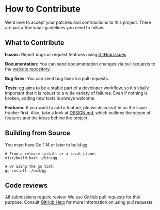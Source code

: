# How to Contribute

We'd love to accept your patches and contributions to this project. There are
just a few small guidelines you need to follow.

## What to Contribute

**Issues:** Report bugs or request features using [GitHub issues][issues].

**Documentation:** You can send documentation changes via pull requests to the
[website repository][].

**Bug fixes:** You can send bug fixes via pull requests.

**Tests:** gg aims to be a stable part of a developer workflow, so it's vitally
important that it is robust to a wide variety of failures.  Even if nothing is
broken, adding new tests is always welcome.

**Features:** If you want to add a feature, please discuss it in on the issue
tracker first. Also, take a look at [DESIGN.md][], which outlines the scope of
features and the ideas behind the project.

[DESIGN.md]: https://github.com/gg-scm/gg/blob/main/DESIGN.md
[issues]: https://github.com/gg-scm/gg/issues
[website repository]: https://github.com/gg-scm/gg-scm.io

## Building from Source

You must have Go 1.14 or later to build gg.

```
# From a release tarball or a local clone:
misc/build.bash ~/bin/gg

# Or using the go tool:
go install ./cmd/gg
```

## Code reviews

All submissions require review. We use GitHub pull requests for this purpose.
Consult [GitHub Help](https://help.github.com/articles/about-pull-requests/) for
more information on using pull requests.

